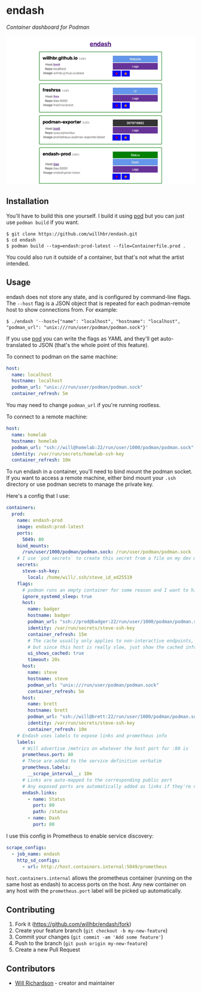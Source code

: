 # endash

_Container dashboard for Podman_

![screenshot of endash with containers](https://github.com/willhbr/endash/raw/main/endash.webp)

## Installation

You'll have to build this one yourself. I build it using [pod][pod] but you can just use `podman build` if you want.

[pod]: https://pod.willhbr.net

```console
$ git clone https://github.com/willhbr/endash.git
$ cd endash
$ podman build --tag=endash:prod-latest --file=Containerfile.prod .
```

You could also run it outside of a container, but that's not what the artist intended.

## Usage

endash does not store any state, and is configured by command-line flags. The `--host` flag is a JSON object that is repeated for each podman-remote host to show connections from. For example:

```
$ ./endash '--host={"name": "localhost", "hostname": "localhost", "podman_url": "unix:///run/user/podman/podman.sock"}'
```

If you use [pod][pod] you can write the flags as YAML and they'll get auto-translated to JSON (that's the whole point of this feature).

To connect to podman on the same machine:

```yaml
host:
  name: localhost
  hostname: localhost
  podman_url: "unix:///run/user/podman/podman.sock"
  container_refresh: 5m
```

You may need to change `podman_url` if you're running rootless.

To connect to a remote machine:

```yaml
host:
  name: homelab
  hostname: homelab
  podman_url: "ssh://will@homelab:22/run/user/1000/podman/podman.sock"
  identity: /var/run/secrets/homelab-ssh-key
  container_refresh: 10m
```

To run endash in a container, you'll need to bind mount the podman socket. If you want to access a remote machine, either bind mount your `.ssh` directory or use podman secrets to manage the private key.

Here's a config that I use:

```yaml
containers:
  prod:
    name: endash-prod
    image: endash:prod-latest
    ports:
      5049: 80
    bind_mounts:
      /run/user/1000/podman/podman.sock: /run/user/podman/podman.sock
    # I use `pod secrets` to create this secret from a file on my dev machine
    secrets:
      steve-ssh-key:
        local: /home/will/.ssh/steve_id_ed25519
    flags:
      # podman runs an empty container for some reason and I want to hide it
      ignore_systemd_sleep: true
      host:
        name: badger
        hostname: badger
        podman_url: "ssh://prod@badger:22/run/user/1000/podman/podman.sock"
        identity: /var/run/secrets/steve-ssh-key
        container_refresh: 15m
        # The cache usually only applies to non-interactive endpoints,
        # but since this host is really slow, just show the cached info.
        ui_shows_cached: true
        timeout: 20s
      host:
        name: steve
        hostname: steve
        podman_url: "unix:///run/user/podman/podman.sock"
        container_refresh: 5m
      host:
        name: brett
        hostname: brett
        podman_url: "ssh://will@brett:22/run/user/1000/podman/podman.sock"
        identity: /var/run/secrets/steve-ssh-key
        container_refresh: 10m
    # Endash uses labels to expose links and prometheus info
    labels:
      # Will advertise /metrics on whatever the host port for :80 is
      prometheus.port: 80
      # These are added to the service definition verbatim
      prometheus.labels:
        __scrape_interval__: 10m
      # Links are auto-mapped to the corresponding public port
      # Any exposed ports are automatically added as links if they're not given a label
      endash.links:
        - name: Status
          port: 80
          path: /status
        - name: Dash
          port: 80
```

I use this config in Prometheus to enable service discovery:

```yaml
scrape_configs:
  - job_name: endash
    http_sd_configs:
      - url: http://host.containers.internal:5049/prometheus
```

`host.containers.internal` allows the prometheus container (running on the same host as endash) to access ports on the host. Any new container on any host with the `prometheus.port` label will be picked up automatically.

## Contributing

1. Fork it (<https://github.com/willhbr/endash/fork>)
2. Create your feature branch (`git checkout -b my-new-feature`)
3. Commit your changes (`git commit -am 'Add some feature'`)
4. Push to the branch (`git push origin my-new-feature`)
5. Create a new Pull Request

## Contributors

- [Will Richardson](https://willhbr.net) - creator and maintainer
